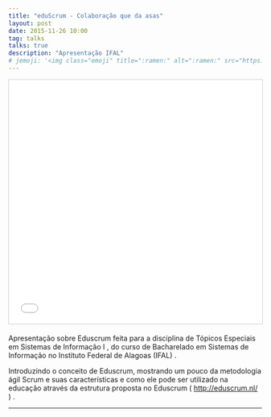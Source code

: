 ```yaml
---
title: "eduScrum - Colaboração que da asas"
layout: post
date: 2015-11-26 10:00
tag: talks
talks: true
description: "Apresentação IFAL"
# jemoji: '<img class="emoji" title=":ramen:" alt=":ramen:" src="https://assets.github.com/images/icons/emoji/unicode/1f35c.png" height="20" width="20" align="absmiddle">'
---
```


<iframe src="//www.slideshare.net/slideshow/embed_code/key/xMpHnVYd6HR1Mz" width="595" height="485" frameborder="0" marginwidth="0" marginheight="0" scrolling="no" style="border:1px solid #CCC; border-width:1px; margin-bottom:5px; max-width: 100%;" allowfullscreen> </iframe> 

Apresentação sobre Eduscrum feita para a disciplina de Tópicos Especiais em Sistemas de Informação I , do curso de Bacharelado em Sistemas de Informação no Instituto Federal de Alagoas (IFAL) .

Introduzindo o conceito de Eduscrum, mostrando um pouco da metodologia ágil Scrum e suas características e como ele pode ser utilizado na educação através da estrutura proposta no Eduscrum ( http://eduscrum.nl/ ) .

---
